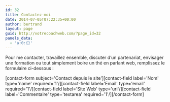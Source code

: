 ```yaml
---
id: 32
title: Contactez-moi
date: 2014-07-05T07:22:35+00:00
author: bertrand
layout: page
guid: http://votrecoachweb.com/?page_id=32
panels_data:
  - 'a:0:{}'
---
```

<span style="color: #222222;">Pour me contacter, travaillez ensemble, discuter d’un partenariat, envisager une formation ou tout simplement boire un thé en parlant web, remplissez le formulaire ci-dessous :</span>

[contact-form subject='Contact depuis le site'][contact-field label='Nom' type='name' required='1'/][contact-field label='Email' type='email' required='1'/][contact-field label='Site Web' type='url'/][contact-field label='Commentaire' type='textarea' required='1'/][/contact-form]